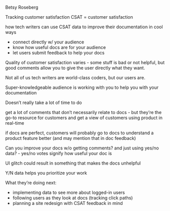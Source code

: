 Betsy Roseberg

Tracking customer satisfaction
CSAT = customer satisfaction

how tech writers can use CSAT data to improve their documentation in cool ways

- connect directly w/ your audience
- know how useful docs are for your audience
- let users submit feedback to help your docs

Quality of customer satisfaction varies - some stuff is bad or not helpful, but good comments allow you to give the user directly what they want.

Not all of us tech writers are world-class coders, but our users are.

Super-knowledgeable audience is working with you to help you with your documentation

Doesn’t really take a lot of time to do

get a lot of comments that don’t necessarily relate to docs - but they’re the go-to resource for customers and get a view of customers using product in real-time

if docs are perfect, customers will probably go to docs to understand a product feature better (and may mention that in doc feedback)

Can you improve your docs w/o getting comments? and just using yes/no data? - yes/no votes signify how useful your doc is

UI glitch could result in something that makes the docs unhelpful

Y/N data helps you prioritize your work

What they’re doing next:

- implementing data to see more about logged-in users
- following users as they look at docs (tracking click paths)
- planning a site redesign with CSAT feedback in mind
